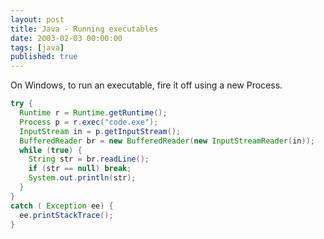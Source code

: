 ```yaml
---
layout: post
title: Java - Running executables
date: 2003-02-03 00:00:00
tags: [java]
published: true
---
```


On Windows, to run an executable, fire it off using a new Process.

```java
try {     
  Runtime r = Runtime.getRuntime();
  Process p = r.exec("code.exe");
  InputStream in = p.getInputStream();               
  BufferedReader br = new BufferedReader(new InputStreamReader(in));                         
  while (true) {
    String str = br.readLine();
    if (str == null) break;
    System.out.println(str);
  }                         
}
catch ( Exception ee) {
  ee.printStackTrace();
}   
```